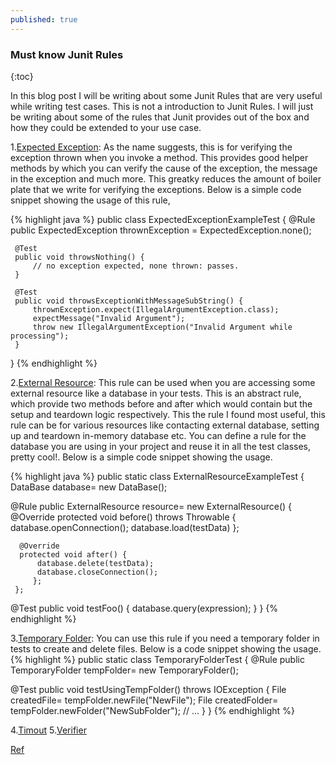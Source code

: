 ```yaml
---
published: true
---
```

### Must know Junit Rules
{:toc}

In this blog post I will be writing about some Junit Rules that are very useful while writing test cases. This is not a introduction to Junit Rules. I will just be writing about some of the rules that Junit provides out of the box and how they could be extended to your use case.

1.[Expected Exception](http://junit.org/junit4/javadoc/4.12/org/junit/rules/ExpectedException.html):
As the name suggests, this is for verifying the exception thrown when you invoke a method. This provides good helper methods by which you can verify the cause of the exception, the message in the exception and much more. This greatky reduces the amount of boiler plate that we write for verifying the exceptions. Below is a simple code snippet showing the usage of this rule,

{%  highlight java %}
public class ExpectedExceptionExampleTest {
     @Rule
     public ExpectedException thrownException = ExpectedException.none();

     @Test
     public void throwsNothing() {
         // no exception expected, none thrown: passes.
     }

     @Test
     public void throwsExceptionWithMessageSubString() {
         thrownException.expect(IllegalArgumentException.class);
         expectMessage("Invalid Argument"); 
         throw new IllegalArgumentException("Invalid Argument while processing");
     }
 }
{% endhighlight %}

2.[External Resource](http://junit.org/junit4/javadoc/4.12/org/junit/rules/ExternalResource.html):
This rule can be used when you are accessing some external resource like a database in your tests. This is an abstract rule, which provide two methods before and after which would contain but the setup and teardown logic respectively. This the rule I found most useful, this rule can be for various resources like contacting external database, setting up and teardown in-memory database etc. You can define a rule for the database you are using in your project and reuse it in all the test classes, pretty cool!. Below is a simple code snippet showing the usage.

{% highlight java %}
public static class ExternalResourceExampleTest {
  DataBase database= new DataBase();

  @Rule
  public ExternalResource resource= new ExternalResource() {
      @Override
      protected void before() throws Throwable {
          database.openConnection();
          database.load(testData)
         };

      @Override
      protected void after() {
          database.delete(testData);
          database.closeConnection();
         };
     };

  @Test
  public void testFoo() {
      database.query(expression);
     }
 }
{% endhighlight %}

3.[Temporary Folder](http://junit.org/junit4/javadoc/4.12/org/junit/rules/TemporaryFolder.html):
You can use this rule if you need a temporary folder in tests to create and delete files. Below is a code snippet showing the usage.
{% highlight %}
public static class TemporaryFolderTest {
  @Rule
  public TemporaryFolder tempFolder= new TemporaryFolder();

  @Test
  public void testUsingTempFolder() throws IOException {
      File createdFile= tempFolder.newFile("NewFile");
      File createdFolder= tempFolder.newFolder("NewSubFolder");
      // ...
     }
 }
{% endhighlight %}

4.[Timout](http://junit.org/junit4/javadoc/4.12/org/junit/rules/Timeout.html)
5.[Verifier](http://junit.org/junit4/javadoc/4.12/org/junit/rules/Verifier.html)


[Ref](http://junit.org/junit4/javadoc/4.12/org/junit/rules/MethodRule.html)
